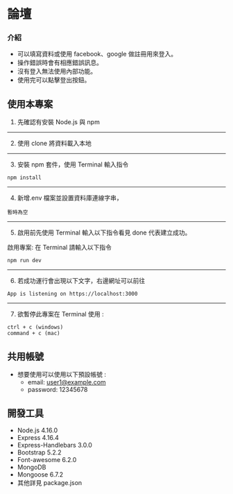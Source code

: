 # 論壇

### 介紹

- 可以填寫資料或使用 facebook、google 做註冊用來登入。
- 操作錯誤時會有相應錯誤訊息。
- 沒有登入無法使用內部功能。
- 使用完可以點擊登出按鈕。

## 使用本專案

1. 先確認有安裝 Node.js 與 npm

---

2. 使用 clone 將資料載入本地

---

3. 安裝 npm 套件，使用 Terminal 輸入指令

```
npm install
```

---

4. 新增.env 檔案並設置資料庫連線字串，

```
暫時為空
```

---

5. 啟用前先使用 Terminal 輸入以下指令看見 done 代表建立成功。

啟用專案: 在 Terminal 請輸入以下指令

```
npm run dev
```

---

6. 若成功運行會出現以下文字，右邊網址可以前往

```
App is listening on https://localhost:3000
```

---

7. 欲暫停此專案在 Terminal 使用 :

```
ctrl + c (windows)
command + c (mac)
```

## 共用帳號
* 想要使用可以使用以下預設帳號 :
  * email: user1@example.com
  * password: 12345678

## 開發工具

- Node.js 4.16.0
- Express 4.16.4
- Express-Handlebars 3.0.0
- Bootstrap 5.2.2
- Font-awesome 6.2.0
- MongoDB
- Mongoose 6.7.2
- 其他詳見 package.json
